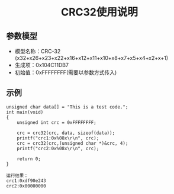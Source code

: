 <h1 align="center">CRC32使用说明</h1>


## 参数模型
- 模型名称：CRC-32 (x32+x26+x23+x22+x16+x12+x11+x10+x8+x7+x5+x4+x2+x+1)
- 生成项：0x104C11DB7
- 初始值：0xFFFFFFFF(需要以参数方式传入)

## 示例
```
unsigned char data[] = "This is a test code.";
int main(void)
{
    unsigned int crc = 0xFFFFFFFF;

    crc = crc32(crc, data, sizeof(data));
    printf("crc1:0x%08x\r\n", crc);
    crc = crc32(crc,(unsigned char *)&crc, 4);
    printf("crc2:0x%08x\r\n", crc);

    return 0;
}

运行结果：
crc1:0xdf90e243
crc2:0x00000000
```
